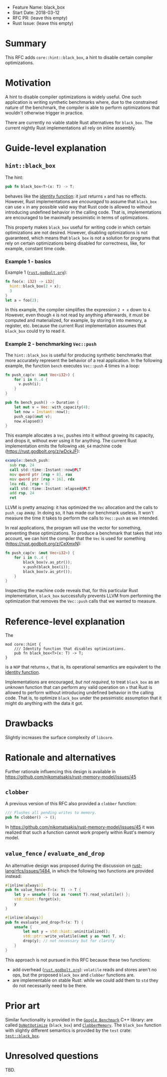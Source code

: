 - Feature Name: black_box
- Start Date: 2018-03-12
- RFC PR: (leave this empty)
- Rust Issue: (leave this empty)

# Summary
[summary]: #summary

This RFC adds `core::hint::black_box`, a hint to disable certain compiler
optimizations.

# Motivation
[motivation]: #motivation

A hint to disable compiler optimizations is widely useful. One such application
is writing synthetic benchmarks where, due to the constrained nature of the
benchmark, the compiler is able to perform optimizations that wouldn't otherwise
trigger in practice.

There are currently no viable stable Rust alternatives for `black_box`. The
current nightly Rust implementations all rely on inline assembly.

# Guide-level explanation
[guide-level-explanation]: #guide-level-explanation

## `hint::black_box`

The hint:

```rust
pub fn black_box<T>(x: T) -> T;
```

behaves like the [identity function][identity_fn]: it just returns `x` and has
no effects. However, Rust implementations are _encouraged_ to assume that
`black_box` can use `x` in any possible valid way that Rust code is allowed to
without introducing undefined behavior in the calling code. That is,
implementations are encouraged to be maximally pessimistic in terms of
optimizations.

This property makes `black_box` useful for writing code in which certain
optimizations are not desired. However, disabling optimizations is not
guaranteed, which means that `black_box` is not a solution for programs that
rely on certain optimizations being disabled for correctness, like, for example,
constant time code.

### Example 1 - basics 

Example 1 ([`rust.godbolt.org`](https://godbolt.org/g/YP2GCJ)):

```rust
fn foo(x: i32) -> i32{ 
  hint::black_box(2 + x);
  3
}
let a = foo(2);
```

In this example, the compiler simplifies the expression `2 + x` down to `4`.
However, even though `4` is not read by anything afterwards, it must be computed
and materialized, for example, by storing it into memory, a register, etc.
because the current Rust implementation assumes that `black_box` could try to
read it.

### Example 2 - benchmarking `Vec::push`

The `hint::black_box` is useful for producing synthetic benchmarks that more
accurately represent the behavior of a real application. In the following
example, the function `bench` executes `Vec::push` 4 times in a loop:

```rust
fn push_cap(v: &mut Vec<i32>) {
    for i in 0..4 {
      v.push(i);
    }
}

pub fn bench_push() -> Duration { 
    let mut v = Vec::with_capacity(4);
    let now = Instant::now();
    push_cap(&mut v);
    now.elapsed()
}
```

This example allocates a `Vec`, pushes into it without growing its capacity, and
drops it, without ever using it for anything. The current Rust implementation
emits the following `x86_64` machine code (https://rust.godbolt.org/z/wDckJF):


```asm
example::bench_push:
  sub rsp, 24
  call std::time::Instant::now@PLT
  mov qword ptr [rsp + 8], rax
  mov qword ptr [rsp + 16], rdx
  lea rdi, [rsp + 8]
  call std::time::Instant::elapsed@PLT
  add rsp, 24
  ret
```

LLVM is pretty amazing: it has optimized the `Vec` allocation and the calls to
`push_cap` away. In doing so, it has made our benchmark useless. It won't
measure the time it takes to perform the calls to `Vec::push` as we intended. 

In real applications, the program will use the vector for something, preventing
these optimizations. To produce a benchmark that takes that into account, we can
hint the compiler that the `Vec` is used for something
(https://rust.godbolt.org/z/CeXmxN):

```rust
fn push_cap(v: &mut Vec<i32>) {
    for i in 0..4 {
        black_box(v.as_ptr());
        v.push(black_box(i));
        black_box(v.as_ptr());
    }
}
```

Inspecting the machine code reveals that, for this particular Rust
implementation, `black_box` successfully prevents LLVM from performing the
optimization that removes the `Vec::push` calls that we wanted to measure.

# Reference-level explanation
[reference-level-explanation]: #reference-level-explanation

The 

```
mod core::hint {
    /// Identity function that disables optimizations.
    pub fn black_box<T>(x: T) -> T;
}
```

is a `NOP` that returns `x`, that is, its operational semantics are equivalent
to the [identity function][identity_fn].


Implementations are encouraged, _but not required_, to treat `black_box` as an
_unknown_ function that can perform any valid operation on `x` that Rust is
allowed to perform without introducing undefined behavior in the calling code.
That is, to optimize `black_box` under the pessimistic assumption that it might
do anything with the data it got.

[identity_fn]: https://doc.rust-lang.org/nightly/std/convert/fn.identity.html

# Drawbacks
[drawbacks]: #drawbacks

Slightly increases the surface complexity of `libcore`.

# Rationale and alternatives
[alternatives]: #alternatives

Further rationale influencing this design is available in
https://github.com/nikomatsakis/rust-memory-model/issues/45

## `clobber`

A previous version of this RFC also provided a `clobber` function:

```rust
/// Flushes all pending writes to memory. 
pub fn clobber() -> ();
```

In https://github.com/nikomatsakis/rust-memory-model/issues/45 it was realized
that such a function cannot work properly within Rust's memory model.

## `value_fence` / `evaluate_and_drop`

An alternative design was proposed during the discussion on
[rust-lang/rfcs/issues/1484](https://github.com/rust-lang/rfcs/issues/1484), in
which the following two functions are provided instead:

```rust
#[inline(always)]
pub fn value_fence<T>(x: T) -> T {
    let y = unsafe { (&x as *const T).read_volatile() };
    std::hint::forget(x);
    y
}

#[inline(always)]
pub fn evaluate_and_drop<T>(x: T) {
    unsafe {
        let mut y = std::hint::uninitialized();
        std::ptr::write_volatile(&mut y as *mut T, x);
        drop(y); // not necessary but for clarity
    }
}
```

This approach is not pursued in this RFC because these two functions:

* add overhead ([`rust.godbolt.org`](https://godbolt.org/g/aCpPfg)): `volatile`
  reads and stores aren't no ops, but the proposed `black_box` and `clobber`
  functions are.
* are implementable on stable Rust: while we could add them to `std` they do not
  necessarily need to be there.

# Prior art
[prior-art]: #prior-art

Similar functionality is provided in the [`Google
Benchmark`](https://github.com/google/benchmark) C++ library: are called
[`DoNotOptimize`](https://github.com/google/benchmark/blob/61497236ddc0d797a47ef612831fb6ab34dc5c9d/include/benchmark/benchmark.h#L306)
(`black_box`) and
[`ClobberMemory`](https://github.com/google/benchmark/blob/61497236ddc0d797a47ef612831fb6ab34dc5c9d/include/benchmark/benchmark.h#L317).
The `black_box` function with slightly different semantics is provided by the
`test` crate:
[`test::black_box`](https://github.com/rust-lang/rust/blob/master/src/libtest/lib.rs#L1551).

# Unresolved questions
[unresolved]: #unresolved-questions

TBD.
